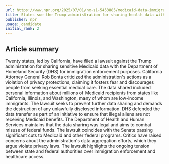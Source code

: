 ```yaml
---
url: https://www.npr.org/2025/07/01/nx-s1-5453885/medicaid-data-immigration-dhs-lawsuit
title: States sue the Trump administration for sharing health data with DHS
publisher: npr
usage: candidate
initial_rank: 2
---
```

## Article summary
Twenty states, led by California, have filed a lawsuit against the Trump administration for sharing sensitive Medicaid data with the Department of Homeland Security (DHS) for immigration enforcement purposes. California Attorney General Rob Bonta criticized the administration's actions as a violation of privacy protections, claiming it fosters fear and discourages people from seeking essential medical care. The data shared included personal information about millions of Medicaid recipients from states like California, Illinois, and Washington, many of whom are low-income immigrants. The lawsuit seeks to prevent further data sharing and demands the destruction of any unlawfully disclosed information. DHS defended the data transfer as part of an initiative to ensure that illegal aliens are not receiving Medicaid benefits. The Department of Health and Human Services maintains that the data sharing was legal and aims to combat misuse of federal funds. The lawsuit coincides with the Senate passing significant cuts to Medicaid and other federal programs. Critics have raised concerns about the administration's data aggregation efforts, which they argue violate privacy laws. The lawsuit highlights the ongoing tension between state and federal authorities over immigration enforcement and healthcare access.

